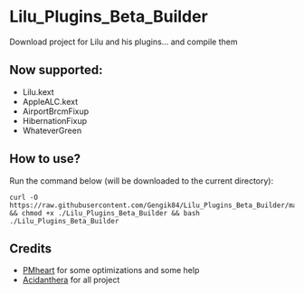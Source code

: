 # Lilu_Plugins_Beta_Builder
Download project for Lilu and his plugins... and compile them

## Now supported:
- Lilu.kext
- AppleALC.kext
- AirportBrcmFixup
- HibernationFixup
- WhateverGreen

## How to use?
Run the command below (will be downloaded to the current directory):
```
curl -O https://raw.githubusercontent.com/Gengik84/Lilu_Plugins_Beta_Builder/master/Lilu_Plugins_Beta_Builder && chmod +x ./Lilu_Plugins_Beta_Builder && bash ./Lilu_Plugins_Beta_Builder
```

## Credits
- [PMheart](https://github.com/PMheart) for some optimizations and some help
- [Acidanthera](https://github.com/acidanthera) for all project
